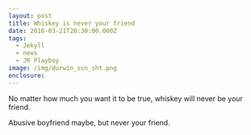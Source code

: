 ```yaml
---
layout: post
title: Whiskey is never your friend
date: 2016-03-21T20:30:00.000Z
tags:
  - Jekyll
  - news
  - JR Playboy
image: /img/durwin_scn_sht.png
enclosure:
---
```



No matter how much you want it to be true, whiskey will never be your friend.

Abusive boyfriend maybe, but never your friend.